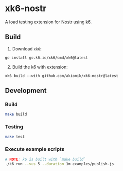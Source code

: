 # xk6-nostr

A load testing extension for [Nostr](https://nostr.com) using [k6](https://k6.io).

## Build

1. Download `xk6`:

```bash
go install go.k6.io/xk6/cmd/xk6@latest
```

2. Build the k6 with extension:

```
xk6 build --with github.com/akiomik/xk6-nostr@latest
```

## Development

### Build

```bash
make build
```

### Testing

```bash
make test
```

### Execute example scripts

```bash
# NOTE: k6 is built with `make build`
./k6 run --vus 5 --duration 1m examples/publish.js
```
